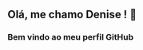 ## Olá, me chamo Denise ! 👋
### Bem vindo ao meu perfil GitHub 

<!--

- 🔭 Atualmente estudo Desenvolvimento Web Full Stack na Resilia Educação
- � Estou aprendendo JavaScript and Java
- 😄 Pronomes: ela/dela
- Apelido: "Dene" e "De"
- Formação acadêmica: graduada em Letras e técnica em mineração
- ⚡ Curiosidades: Gosto de ler, assistir séries asiáticas e ouvir músicas. Tenho alguns contos e poemas publicados em antologias. 
- Línguas: conhecimento intermediário em língua inglesa e estou aprendendo mandarim. 

### Ferramentas e Tecnologias
<img src="https://cdn.jsdelivr.net/gh/devicons/devicon/icons/git/git-original.svg" width="40" height="40"/>

### Estou aprendendo
<img src="https://cdn.jsdelivr.net/gh/devicons/devicon/icons/java/java-original.svg" width="40" height="40"/> <img src="https://cdn.jsdelivr.net/gh/devicons/devicon/icons/linux/linux-original.svg" width="40" height="40"/>

### Contatos:
<a href="https://www.linkedin.com/in/seu-usuário-linkedln-aqui" target="_blank"><img src="https://img.shields.io/badge/-LinkedIn-%230077B5?style=for-the-badge&logo=linkedin&logoColor=white" target="_blank"></a>  

-->
